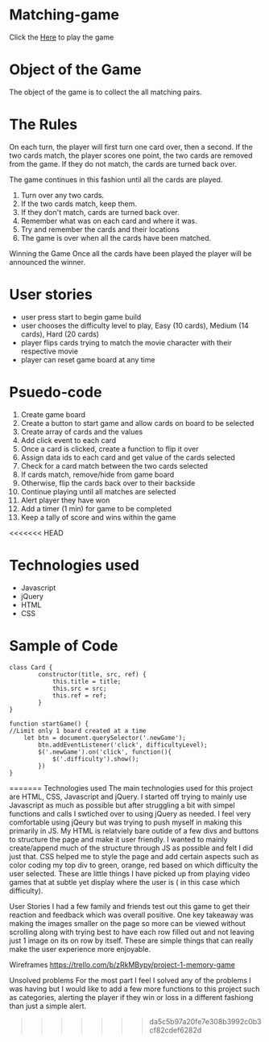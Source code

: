 # Matching-game

Click the [Here](https://eoconnell44.github.io/Matching-game/) to play the game

# Object of the Game
The object of the game is to collect the all matching pairs.

# The Rules
On each turn, the player will first turn one card over, then a second. If the two cards match, the player scores one point, the two cards are removed from the game. If they do not match, the cards are turned back over.

The game continues in this fashion until all the cards are played.

1. Turn over any two cards.
2. If the two cards match, keep them.
3. If they don't match, cards are turned back over.
4. Remember what was on each card and where it was.
5. Try and remember the cards and their locations
6. The game is over when all the cards have been matched.


Winning the Game
Once all the cards have been played the player will be announced the winner.

# User stories

* user press start to begin game build
* user chooses the difficulty level to play, Easy (10 cards), Medium (14 cards), Hard (20 cards)
* player flips cards trying to match the movie character with their respective movie
* player can reset game board at any time

# Psuedo-code

1. Create game board
2. Create a button to start game and allow cards on board to be selected
3. Create array of cards and the values
4. Add click event to each card
5. Once a card is clicked, create a function to flip it over
6. Assign data ids to each card and get value of the cards selected
7. Check for a card match between the two cards selected
8. If cards match, remove/hide from game board
9. Otherwise, flip the cards back over to their backside
10. Continue playing until all matches are selected
11. Alert player they have won
12. Add a timer (1 min) for game to be completed
13. Keep a tally of score and wins within the game  

<<<<<<< HEAD
# Technologies used

* Javascript
* jQuery
* HTML
* CSS


# Sample of Code
```
class Card {
		constructor(title, src, ref) {
			this.title = title;
			this.src = src;
			this.ref = ref;
		}
}

function startGame() {
//Limit only 1 board created at a time
	let btn = document.querySelector('.newGame');
		btn.addEventListener('click', difficultyLevel);
		$('.newGame').on('click', function(){
			$('.difficulty').show();
		})
}
```
=======
Technologies used
The main technologies used for this project are HTML, CSS, Javascript and jQuery. I started off trying to mainly use Javascript as much as possible but after struggling a bit with simpel functions and calls I swtiched over to using jQuery as needed. I feel very comfortable using jQeury but was trying to push myself in making this primarily in JS. My HTML is relatviely bare outide of a few divs and buttons to structure the page and make it user friendly. I wanted to mainly create/append much of the structure through JS as possible and felt I did just that. CSS helped me to style the page and add certain aspects such as color coding my top div to green, orange, red based on which difficulty the user selected. These are little things I have picked up from playing video games that at subtle yet display where the user is ( in this case which difficulty). 

User Stories
I had a few family and friends test out this game to get their reaction and feedback which was overall positive. One key takeaway was making the images smaller on the page so more can be viewed without scrolling along with trying best to have each row filled out and not leaving just 1 image on its on row by itself. These are simple things that can really make the user experience more enjoyable. 

Wireframes
https://trello.com/b/zRkMBypy/project-1-memory-game

Unsolved problems
For the most part I feel I solved any of the problems I was having but I would like to add a few more functions to this project such as categories, alerting the player if they win or loss in a different fashiong than just a simple alert.
>>>>>>> da5c5b97a20fe7e308b3992c0b3cf82cdef6282d
